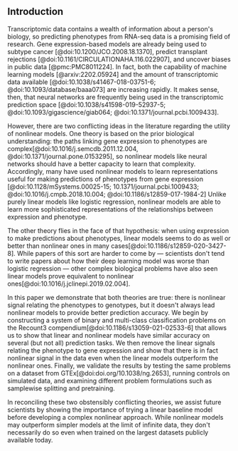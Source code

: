 ## Introduction

Transcriptomic data contains a wealth of information about a person's biology, so predicting phenotypes from RNA-seq data is a promising field of research.
Gene expression-based models are already being used to subtype cancer [@doi:10.1200/JCO.2008.18.1370], predict transplant rejections [@doi:10.1161/CIRCULATIONAHA.116.022907], and uncover biases in public data [@pmc:PMC8011224].
In fact, both the capability of machine learning models [@arxiv:2202.05924] and the amount of transcriptomic data available [@doi:10.1038/s41467-018-03751-6; @doi:10.1093/database/baaa073] are increasing rapidly.
It makes sense, then, that neural networks are frequently being used in the transcriptomic prediction space [@doi:10.1038/s41598-019-52937-5; @doi:10.1093/gigascience/giab064; @doi:10.1371/journal.pcbi.1009433].

However, there are two conflicting ideas in the literature regarding the utility of nonlinear models.
One theory is based on the prior biological understanding: the paths linking gene expression to phenotypes are complex[@doi:10.1016/j.semcdb.2011.12.004, @doi:10.1371/journal.pone.0153295], so nonlinear models like neural networks should have a better capacity to learn that complexity.
Accordingly, many have used nonlinear models to learn representations useful for making predictions of phenotypes from gene expression [@doi:10.1128/mSystems.00025-15; 10.1371/journal.pcbi.1009433; @doi:10.1016/j.cmpb.2018.10.004; @doi:10.1186/s12859-017-1984-2]
Unlike purely linear models like logistic regression, nonlinear models are able to learn more sophisticated representations of the relationships between expression and phenotype.

The other theory flies in the face of that hypothesis: when using expression to make predictions about phenotypes, linear models seems to do as well or better than nonlinear ones in many cases[@doi:10.1186/s12859-020-3427-8].
While papers of this sort are harder to come by — scientists don't tend to write papers about how their deep learning model was worse than logistic regression — other complex biological problems have also seen linear models prove equivalent to nonlinear ones[@doi:10.1016/j.jclinepi.2019.02.004].

In this paper we demonstrate that both theories are true: there is nonlinear signal relating the phenotypes to genotypes, but it doesn't always lead nonlinear models to provide better prediction accuracy.
We begin by constructing a system of binary and multi-class classification problems on the Recount3 compendium[@doi:10.1186/s13059-021-02533-6] that allows us to show that linear and nonlinear models have similar accuracy on several (but not all) prediction tasks.
We then remove the linear signals relating the phenotype to gene expression and show that there is in fact nonlinear signal in the data even when the linear models outperform the nonlinear ones.
Finally, we validate the results by testing the same problems on a dataset from GTEx[@doi:doi.org/10.1038/ng.2653], running controls on simulated data, and examining different problem formulations such as samplewise splitting and pretraining.

In reconciling these two obstensibly conflicting theories, we assist future scientists by showing the importance of trying a linear baseline model before developing a complex nonlinear approach.
While nonlinear models may outperform simpler models at the limit of infinite data, they don't necessarily do so even when trained on the largest datasets publicly available today.
